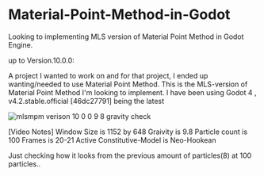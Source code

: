 # Material-Point-Method-in-Godot

Looking to implementing MLS version of Material Point Method in Godot Engine.

up to Version.10.0.0:

A project I wanted to work on and for that project, I ended up wanting/needed to use Material Point Method. 
This is the MLS-version of Material Point Method I'm looking to implement. 
I have been using Godot 4 , v4.2.stable.official [46dc27791] being the latest



![mlsmpm verison 10 0 0  9 8 gravity check](https://github.com/Exis10tial/Material-Point-Method-in-Godot/assets/62639345/9fc68a1a-fffa-4d91-887a-d2d99201a517)

[Video Notes]
Window Size is 1152 by 648
Graivity is 9.8 
Particle count is 100 
Frames is 20-21
Active Constitutive-Model is Neo-Hookean

Just checking how it looks from the previous amount of particles(8) at 100 particles..
